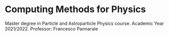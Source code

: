 # Computing Methods for Physics

Master degree in Particle and Astroparticle Physics course. Academic Year 2021/2022. Professor: Francesco Pannarale
